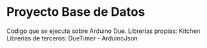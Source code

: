 # Proyecto Base de Datos
Codigo que se ejecuta sobre Arduino Due.
  Librerias propias: Kitchen
  Librerias de terceros: DueTimer - ArduinoJson
